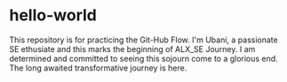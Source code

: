 # hello-world
This repository is for practicing the Git-Hub Flow. 
I'm Ubani, a passionate SE ethusiate and this marks the beginning of ALX_SE Journey. I am determined and committed to seeing this sojourn come to a glorious end. The long awaited transformative journey is here.   
